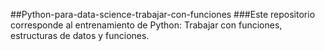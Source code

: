 ##Python-para-data-science-trabajar-con-funciones
###Este repositorio corresponde al entrenamiento de Python: Trabajar con funciones, estructuras de datos y funciones.
